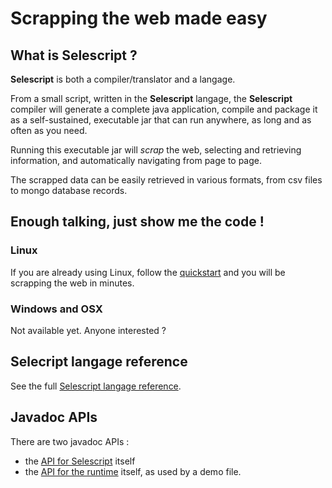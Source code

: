 # Scrapping the web made easy

## What is **Selescript** ?

**Selescript** is both a compiler/translator and a langage.

From a small script, written in the **Selescript** langage, the **Selescript** compiler 
will generate a complete java application, compile and package it as a 
self-sustained, executable jar that can run anywhere, as long and as often as you need.

Running this executable jar will *scrap* the web, selecting and retrieving  
information, and automatically navigating from page to page. 

The scrapped data can be easily retrieved in various formats, from csv files to 
mongo database records.

## Enough talking, just show me the code !

### Linux

If you are already using Linux, follow the [quickstart](pages/quickstart.html) and you will be scrapping the web in minutes.

### Windows and OSX 

Not available yet. Anyone interested ?

## Selecript langage reference

See the full [Selescript langage reference](pages/langreference.html).

## Javadoc APIs

There are two javadoc APIs :

* the [API for Selescript](pages/selescript-api) itself
* the [API for the runtime](pages/runtime-api) itself, as used by a demo file.
